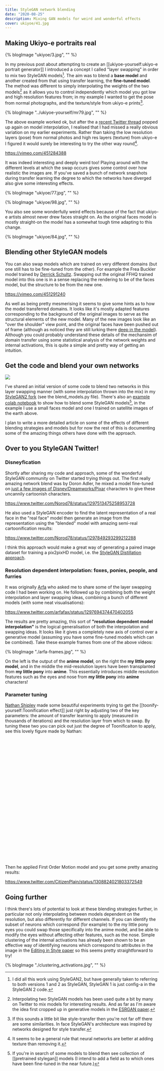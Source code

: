```yaml
---
title: StyleGAN network blending
date: "2020-08-25"
description: Mixing GAN models for weird and wonderful effects
cover: ukiyoe/41.jpg
---
```


## Making Ukiyo-e portraits real

{% blogImage "ukiyoe/3.jpg", "" %}

In my previous post about attempting to create an [[ukiyoe-yourself:ukiyo-e portrait generator]] I introduced a concept I called "layer swapping" in order to mix two StyleGAN models[^version]. The aim was to blend a __base model__ and another created from that using transfer learning, the __fine-tuned model__. The method was different to simply interpolating the weights of the two models[^interpolation] as it allows you to control independently which model you got low and high resolution features from; in my example I wanted to get the pose from normal photographs, and the texture/style from ukiyo-e prints[^style-transfer].

{% blogImage "../ukiyoe-yourself/mr79.jpg", "" %}

The above example worked ok, but after the a [recent Twitter thread](https://twitter.com/AydaoGMan/status/1295876628762046464?s=20) popped up again on model interpolation, I realised that I had missed a really obvious variation on my earlier experiments. Rather than taking the low resolution layers (pose) from normal photos and high res layers (texture) from ukiyo-e I figured it would surely be interesting to try the other way round[^texture].

https://vimeo.com/451284388

It was indeed interesting and deeply weird too! Playing around with the different levels at which the swap occurs gives some control over how realistic the images are. If you've saved a bunch of network snapshots during transfer learning the degree to which the networks have diverged also give some interesting effects.

{% blogImage "ukiyoe/77.jpg", "" %}

{% blogImage "ukiyoe/98.jpg", "" %}

You also see some wonderfully weird effects because of the fact that ukiyo-e artists almost never drew faces straight on. As the original faces model is mostly straight-on the model has a somewhat tough time adapting to this change.

{% blogImage "ukiyoe/84.jpg", "" %}

## Blending other StyleGAN models

You can also swap models which are trained on very different domains (but one still has to be fine-tuned from the other). For example the Frea Buckler model trained by [Derrick Schultz](https://artificial-images.com/). Swapping out the original FFHQ trained model into this one is in a sense replacing the rendering to be of the faces model, but the structure to be from the new one.

https://vimeo.com/451291240

As well as being pretty mesmerising it seems to give some hints as to how the model transferred domains. It looks like it's mostly adapted features corresponding to the background of the original images to serve as the structural elements of the new model. Many of the new images look like an "over the shoulder" view point, and the original faces have been pushed out of frame (although as noticed they are still lurking there [deep in the model](https://youtu.be/s3ZC2rMczt8)). Although you could probably understand these details of the mechansim of domain transfer using some statistical analysis of the network weights and internal activations, this is quite a simple and pretty way of getting an intuition.

## Get the code and blend your own networks

![](./face-world.gif)

I've shared an initial version of some code to blend two networks in this layer swapping manner (with some interpolation thrown into the mix) in my [StyleGAN2 fork](https://github.com/justinpinkney/stylegan2) (see the blend_models.py file). There's also an [example colab notebook](https://colab.research.google.com/drive/1tputbmA9EaXs9HL9iO21g7xN7jz_Xrko?usp=sharing) to show how to blend some StyleGAN models[^models], in the example I use a small faces model and one I trained on satellite images of the earth above.

I plan to write a more detailed article on some of the effects of different blending strategies and models but for now the rest of this is documenting some of the amazing things others have done with the approach.


## Over to you StyleGAN Twitter!

### Disneyfication

Shortly after sharing my code and approach, some of the wonderful StyleGAN community on Twitter started trying things out. The first really amazing network blend was by Doron Adler, he mixed a model fine-tuned on [just a few images of Disney/Dreamworks/Pixar](https://twitter.com/Buntworthy/status/1297976798236598274) characters to give these uncannily cartoonish characters.

https://www.twitter.com/Norod78/status/1297513475258953728

He also used a StyleGAN encoder to find the latent representation of a real face in the "real face" model then generate an image from the representation using the "blended" model with amazing semi-real cartoonification results:

https://www.twitter.com/Norod78/status/1297849293299212288

I think this approach would make a great way of generating a paired image dataset for training a pix2pixHD model, i.e. the [StyleGAN Distillation approach](https://arxiv.org/abs/2003.03581).


### Resolution dependent interpolation: foxes, ponies, people, and furries

It was originally [Arfa](https://twitter.com/arfafax) who asked me to share some of the layer swapping code I had been working on. He followed up by combining both the weight interpolation and layer swapping ideas, combining a bunch of different models (with some neat visualisations):

https://www.twitter.com/arfafax/status/1297694374470402055

The results are pretty amazing, this sort of __"resolution dependent model interpolation"__ is the logical generalisation of both the interpolation and swapping ideas. It looks like it gives a completely new axis of control over a generative model (assuming you have some fine-tuned models which can be combined). Take these example frames from one of the above videos:

{% blogImage "./arfa-frames.jpg", "" %}

On the left is the output of the __anime model__, on the right the __my little pony model__, and in the middle the mid-resolution layers have been transplanted from __my little pony__ into __anime__. This essentially introduces middle resolution features such as the eyes and nose from __my little pony__ into __anime__ characters!

### Parameter tuning

[Nathan Shipley](https://twitter.com/CitizenPlain) made some beautiful experiments trying to get the [[toonify-yourself:Toonification effect]] just right by adjusting two of the key parameters: the amount of transfer learning to apply (measured in thousands of iterations) and the resolution layer from which to swap. By tuning these two you can pick out just the degree of Toonificaiton to apply, see this lovely figure made by Nathan:



 <link rel="stylesheet" href="https://unpkg.com/leaflet@1.9.4/dist/leaflet.css"
     integrity="sha256-p4NxAoJBhIIN+hmNHrzRCf9tD/miZyoHS5obTRR9BMY="
     crossorigin=""/>

 <!-- Make sure you put this AFTER Leaflet's CSS -->
 <script src="https://unpkg.com/leaflet@1.9.4/dist/leaflet.js"
     integrity="sha256-20nQCchB9co0qIjJZRGuk2/Z9VM+kNiyxNV1lvTlZBo="
     crossorigin=""></script>

 <div id="map" style="height: 400px"></div>

 <script>

	const map = L.map('map', {
        crs: L.CRS.Simple
    }).setView([-0.25, 0.35], 10);

	const tiles = L.tileLayer(
        "https://assets.justinpinkney.com/blog/toonification/toonify-obama_files/{z}/{x}_{y}.jpg",
        {minZoom:9, maxZoom:14 }
    ).addTo(map);

</script>

Then he applied First Order Motion model and you get some pretty amazing results:

https://www.twitter.com/CitizenPlain/status/1308824021803372549

## Going further

I think there's lots of potential to look at these blending strategies further, in particular not only interpolating between models dependent on the resolution, but also differently for different channels. If you can identify the subset of neurons which correspond (for example) to the my little pony eyes you could swap those specifically into the anime model, and be able to modify the eyes without affecting other features, such as the nose. Simple clustering of the internal activations has already been shown to be an effective way of identifying neurons which correspond to attributes in the image in the [Editing in Style paper](https://arxiv.org/abs/2004.14367) so this seems pretty straightforward to try!

{% blogImage "./clustering_activations.jpg", "" %}


[^version]: I did all this work using StyleGAN2, but have generally taken to referring to both versions 1 and 2 as StyleGAN, StyleGAN 1 is just config-a in the StyleGAN 2 code.

[^interpolation]: Interpolating two StyleGAN models has been used quite a bit by many on Twitter to mix models for interesting results. And as far as I'm aware the idea first cropped up in generative models in the [ESRGAN paper](https://arxiv.org/abs/1809.00219).

[^style-transfer]: If this sounds a little bit like style-transfer then you're not far off there are some similarities. In face StyleGAN's architecture was inspired by networks designed for style transfer.

[^texture]: It seems to be a general rule that neural networks are better at adding texture than removing it.

[^models]: If you're in search of some models to blend then see collection of [[pretrained stylegan]] models (I intend to add a field as to which ones have been fine-tuned in the near future.)
